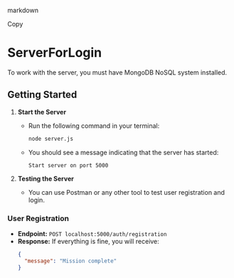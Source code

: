 markdown

Copy

# ServerForLogin

To work with the server, you must have MongoDB NoSQL system installed.

## Getting Started

1. **Start the Server**
   - Run the following command in your terminal:
     ```bash
     node server.js
     ```
   - You should see a message indicating that the server has started:
     ```
     Start server on port 5000
     ```

2. **Testing the Server**
   - You can use Postman or any other tool to test user registration and login.

### User Registration

- **Endpoint:** `POST localhost:5000/auth/registration`
- **Response:** If everything is fine, you will receive:
  ```json
  {
    "message": "Mission complete"
  }
